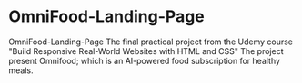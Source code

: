 # OmniFood-Landing-Page
OmniFood-Landing-Page
The final practical project from the Udemy course "Build Responsive Real-World Websites with HTML and CSS"
The project present Omnifood; which is an AI-powered food subscription for healthy meals.
